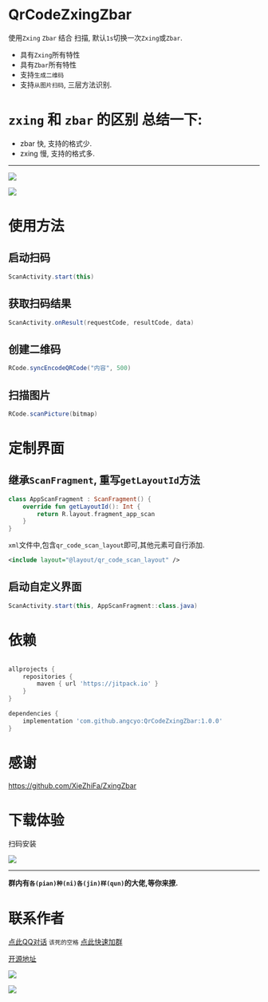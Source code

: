 # QrCodeZxingZbar

使用`Zxing` `Zbar` 结合 扫描, 默认`1s`切换一次`Zxing`或`Zbar`.

- 具有`Zxing`所有特性
- 具有`Zbar`所有特性
- 支持`生成二维码`
- 支持`从图片扫码`, 三层方法识别.


# `zxing` 和 `zbar` 的区别 总结一下:

- zbar 快, 支持的格式少.
- zxing 慢, 支持的格式多.

---

![](https://raw.githubusercontent.com/angcyo/QrCodeZxingZbar/master/png/png1.png)

![](https://raw.githubusercontent.com/angcyo/QrCodeZxingZbar/master/png/png2.png)

# 使用方法

## 启动扫码

```java
ScanActivity.start(this)
```

## 获取扫码结果

```java
ScanActivity.onResult(requestCode, resultCode, data)
```

## 创建二维码

```java
RCode.syncEncodeQRCode("内容", 500)
```

## 扫描图片

```java
RCode.scanPicture(bitmap)
```

# 定制界面

## 继承`ScanFragment`, 重写`getLayoutId`方法

```kotlin
class AppScanFragment : ScanFragment() {
    override fun getLayoutId(): Int {
        return R.layout.fragment_app_scan
    }
}

```

`xml`文件中,包含`qr_code_scan_layout`即可,其他元素可自行添加.

```xml
<include layout="@layout/qr_code_scan_layout" />

```

## 启动自定义界面

```java
ScanActivity.start(this, AppScanFragment::class.java)
```


# 依赖

```groovy

allprojects {
	repositories {
		maven { url 'https://jitpack.io' }
	}
}
	
dependencies {
    implementation 'com.github.angcyo:QrCodeZxingZbar:1.0.0'
}
```


# 感谢

https://github.com/XieZhiFa/ZxingZbar

# 下载体验

扫码安装

![](https://raw.githubusercontent.com/angcyo/QrCodeZxingZbar/master/png/png3.png)

---
**群内有`各(pian)种(ni)各(jin)样(qun)`的大佬,等你来撩.**

# 联系作者

[点此QQ对话](http://wpa.qq.com/msgrd?v=3&uin=664738095&site=qq&menu=yes)  `该死的空格`    [点此快速加群](https://shang.qq.com/wpa/qunwpa?idkey=cbcf9a42faf2fe730b51004d33ac70863617e6999fce7daf43231f3cf2997460)

[开源地址](https://github.com/angcyo/DslAdapter)

![](https://gitee.com/angcyo/res/raw/master/code/all_in1.jpg)

![](https://gitee.com/angcyo/res/raw/master/code/all_in2.jpg)
